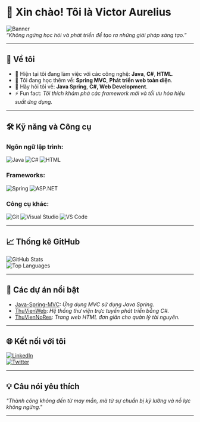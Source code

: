# 👋 Xin chào! Tôi là Victor Aurelius  

![Banner](https://via.placeholder.com/1000x300)  
*“Không ngừng học hỏi và phát triển để tạo ra những giải pháp sáng tạo.”*

---

## 🌟 Về tôi
- 🔭 Hiện tại tôi đang làm việc với các công nghệ: **Java**, **C#**, **HTML**.
- 🌱 Tôi đang học thêm về: **Spring MVC**, **Phát triển web toàn diện**.
- 💬 Hãy hỏi tôi về: **Java Spring**, **C#, Web Development**.
- ⚡ Fun fact: *Tôi thích khám phá các framework mới và tối ưu hóa hiệu suất ứng dụng.*

---

## 🛠️ Kỹ năng và Công cụ
### Ngôn ngữ lập trình:
![Java](https://img.shields.io/badge/Java-%23ED8B00.svg?style=for-the-badge&logo=java&logoColor=white)
![C#](https://img.shields.io/badge/C%23-%23239120.svg?style=for-the-badge&logo=c-sharp&logoColor=white)
![HTML](https://img.shields.io/badge/HTML-%23E34F26.svg?style=for-the-badge&logo=html5&logoColor=white)

### Frameworks:
![Spring](https://img.shields.io/badge/Spring-%236DB33F.svg?style=for-the-badge&logo=spring&logoColor=white)
![ASP.NET](https://img.shields.io/badge/ASP.NET-%230081CB.svg?style=for-the-badge&logo=.net&logoColor=white)

### Công cụ khác:
![Git](https://img.shields.io/badge/Git-%23F05033.svg?style=for-the-badge&logo=git&logoColor=white)
![Visual Studio](https://img.shields.io/badge/Visual%20Studio-%235C2D91.svg?style=for-the-badge&logo=visual-studio&logoColor=white)
![VS Code](https://img.shields.io/badge/VS%20Code-%23007ACC.svg?style=for-the-badge&logo=visual-studio-code&logoColor=white)

---

## 📈 Thống kê GitHub
![GitHub Stats](https://github-readme-stats.vercel.app/api?username=VictorAurelius&show_icons=true&theme=radical)  
![Top Languages](https://github-readme-stats.vercel.app/api/top-langs/?username=VictorAurelius&layout=compact&theme=radical)  

---

## 🚀 Các dự án nổi bật
- [Java-Spring-MVC](https://github.com/VictorAurelius/Java-Spring-MVC): *Ứng dụng MVC sử dụng Java Spring.*
- [ThuVienWeb](https://github.com/VictorAurelius/ThuVienWeb): *Hệ thống thư viện trực tuyến phát triển bằng C#.*
- [ThuVienNoRes](https://github.com/VictorAurelius/ThuVienNoRes): *Trang web HTML đơn giản cho quản lý tài nguyên.*

---

## 🌐 Kết nối với tôi
[![LinkedIn](https://img.shields.io/badge/LinkedIn-%230077B5.svg?style=for-the-badge&logo=linkedin&logoColor=white)](https://linkedin.com/in/victoraurelius)  
[![Twitter](https://img.shields.io/badge/Twitter-%231DA1F2.svg?style=for-the-badge&logo=twitter&logoColor=white)](https://twitter.com/victoraurelius)  

---

## 💡 Câu nói yêu thích
*"Thành công không đến từ may mắn, mà từ sự chuẩn bị kỹ lưỡng và nỗ lực không ngừng."*

---
